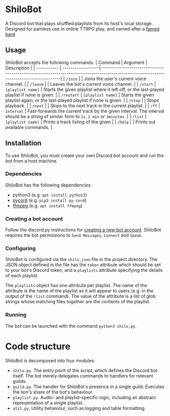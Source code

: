 # ShiloBot

A Discord bot that plays shuffled playlists from its host's local storage. Designed for painless use in online TTRPG play, and named after a [famed bard](https://www.dmsguild.com/product/190946/Shilo-the-Buff).

## Usage
ShiloBot accepts the following commands.
| Command     | Argument          | Description                                                                                                                            |
| ----------- | ------------------|----------------------------------------------------------------------------------------------------------------------------------------|
| `/join`     |                   | Joins the user's current voice channel.                                                                                                |
| `/leave`    |                   | Leaves the bot's current voice channel.                                                                                                |
| `/start`    | `[playlist name]` | Starts the given playlist where it left off, or the last-played playlist if none is given.                                             |
| `/restart`  | `[playlist name]` | Starts the given playlist again, or the last-played playlist if none is given.                                                         |
| `/stop`     |                   | Stops playback.                                                                                                                        |
| `/next`     |                   | Skips to the next track in the current playlist.                                                                                       |
| `/ff`       | `interval`        | Fast-forwards the current track by the given interval. The interval should be a string of similar form to `1s`, `2 min` or `3minutes`. |
| `/list`     | `[playlist name]` | Prints a track listing of the given                                                                                                    |
| `/help`     |                   | Prints out available commands.                                                                                                         |

## Installation
To use ShiloBot, you must create your own Discord bot account and run the bot from a host machine.

### Dependencies
ShiloBot has the following dependencies:
  - python3 (e.g. `apt install python3`)
  - [pycord](https://pycord.dev) (e.g. `pip3 install py-cord`)
  - [ffmpeg](https://ffmpeg.org/) (e.g. `apt install ffmpeg`)

### Creating a bot account
Follow the discord.py instructions for [creating a new bot account](https://discordpy.readthedocs.io/en/stable/discord.html). ShiloBot requires the bot permissions to `Send Messages`, `Connect` and `Speak`.

### Configuring
ShiloBot is configured via the `shilo.json` file in the project directory. The JSON object defined in the file has the `token` attribute which should be set to your bot's Discord token, and a `playlists` attribute specifying the details of each playlist.

The `playlists` object has one attribute per playlist. The name of the attribute is the name of the playlist as it will appear to users (e.g. in the output of the `!list` command). The value of the attribute is a list of glob strings whose matching files together are the contents of the playlist.

### Running
The bot can be launched with the command `python3 shilo.py`.

# Code structure
ShiloBot is decomposed into four modules:
  - `shilo.py`. The entry point of the script, which defines the Discord bot itself. The bot merely delegates commands to handlers for relevant guilds.
  - `guild.py`. The handler for ShiloBot's presence in a single guild. Executes the lion's share of the bot's behaviour.
  - `playlist.py`. Audio- and playlist-specific logic, including an abstract representation of a single playlist.
  - `util.py`. Utility behaviour, such as logging and table formatting.
